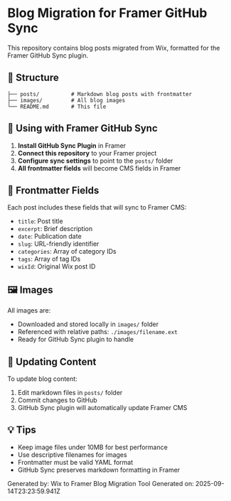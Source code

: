 # Blog Migration for Framer GitHub Sync

This repository contains blog posts migrated from Wix, formatted for the Framer GitHub Sync plugin.

## 📁 Structure

```
├── posts/          # Markdown blog posts with frontmatter
├── images/         # All blog images
└── README.md       # This file
```

## 🚀 Using with Framer GitHub Sync

1. **Install GitHub Sync Plugin** in Framer
2. **Connect this repository** to your Framer project
3. **Configure sync settings** to point to the `posts/` folder
4. **All frontmatter fields** will become CMS fields in Framer

## 📝 Frontmatter Fields

Each post includes these fields that will sync to Framer CMS:

- `title`: Post title
- `excerpt`: Brief description
- `date`: Publication date
- `slug`: URL-friendly identifier
- `categories`: Array of category IDs
- `tags`: Array of tag IDs
- `wixId`: Original Wix post ID

## 🖼️ Images

All images are:
- Downloaded and stored locally in `images/` folder
- Referenced with relative paths: `./images/filename.ext`
- Ready for GitHub Sync plugin to handle

## 🔄 Updating Content

To update blog content:
1. Edit markdown files in `posts/` folder
2. Commit changes to GitHub
3. GitHub Sync plugin will automatically update Framer CMS

## 💡 Tips

- Keep image files under 10MB for best performance
- Use descriptive filenames for images
- Frontmatter must be valid YAML format
- GitHub Sync preserves markdown formatting in Framer

Generated by: Wix to Framer Blog Migration Tool
Generated on: 2025-09-14T23:23:59.941Z
